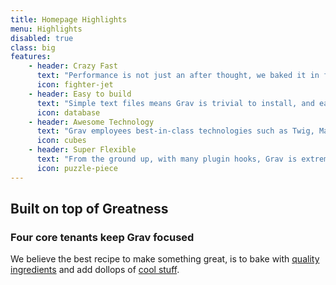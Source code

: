 ```yaml
---
title: Homepage Highlights
menu: Highlights
disabled: true
class: big
features:
	- header: Crazy Fast
	  text: "Performance is not just an after thought, we baked it in from the start!"
	  icon: fighter-jet
    - header: Easy to build
      text: "Simple text files means Grav is trivial to install, and easy to maintain."
      icon: database
    - header: Awesome Technology
      text: "Grav employees best-in-class technologies such as Twig, Markdown &amp; Yaml"
      icon: cubes
    - header: Super Flexible
      text: "From the ground up, with many plugin hooks, Grav is extremely extensible"
      icon: puzzle-piece
---
```


## Built on top of Greatness
### Four core tenants keep Grav focused

We believe the best recipe to make something great, is to bake with [quality ingredients](#) and add dollops of [cool stuff](#). 
